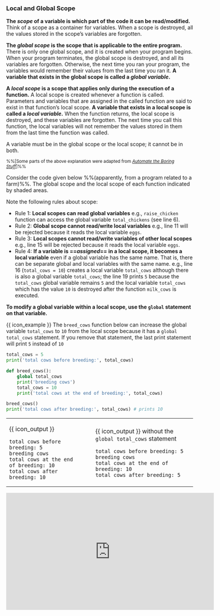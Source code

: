 ### Local and Global Scope

**The _scope_ of a variable is which part of the code it can be read/modified.** Think of a scope as a container for variables. When a scope is destroyed, all the values stored in the scope’s variables are forgotten.

**The _global scope_ is the scope that is applicable to the entire program.** There is only one global scope, and it is created when your program begins. When your program terminates, the global scope is destroyed, and all its variables are forgotten. Otherwise, the next time you ran your program, the variables would remember their values from the last time you ran it. **A variable that exists in the global scope is called a _global variable_.**

**A _local scope_ is a scope that applies only during the execution of a function.** A local scope is created whenever a function is called. Parameters and variables that are assigned in the called function are said to exist in that function’s local scope. **A variable that exists in a local scope is called a _local variable_.** When the function returns, the local scope is destroyed, and these variables are forgotten. The next time you call this function, the local variables will not remember the values stored in them from the last time the function was called.

A variable must be in the global scope or the local scope; it cannot be in both.

<sub>%%[Some parts of the above explanation were adapted from [_Automate the Boring Stuff_](https://automatetheboringstuff.com/chapter3/)]%%</sub>

Consider the code given below %%(apparently, from a program related to a farm)%%. The global scope and the local scope of each function indicated by shaded areas.<br>
<pic src="{{baseUrl}}/programming/functions-scope/images/scopeAsShadedAreas.png" width="500"></pic>

Note the following rules about scope:
* Rule 1: **Local scopes can read global variables** e.g., `raise_chicken` function can access the global variable `total_chickens` (see line 6).
* Rule 2: **Global scope cannot read/write local variables** e.g., line 11 will be rejected because it reads the local variable `eggs`.
* Rule 3: **Local scopes cannot read/write variables of other local scopes** e.g., line 15 will be rejected because it reads the local variable `eggs`.
* Rule 4: **If a variable is ==_assigned_== in a local scope, it becomes a local variable** even if a global variable has the same name. That is, there can be separate global and local variables with the same name.  e.g., line 16 (`total_cows = 10`) creates a local variable `total_cows` although there is also a global variable `total_cows`; the line 19 prints `5` because the `total_cows` global variable remains `5` and the local variable `total_cows` which has the value `10` is destroyed after the function `milk_cows` is executed.

**To modify a global variable within a local scope, use the `global` statement on that variable.**

<tip-box>

{{ icon_example }} The `breed_cows` function below can increase the global variable `total_cows` to `10` from the local scope because it has a `global total_cows` statement. If you remove that statement, the last print statement will print `5` instead of `10`

```python
total_cows = 5
print('total cows before breeding:', total_cows)

def breed_cows():
    global total_cows
    print('breeding cows')
    total_cows = 10
    print('total cows at the end of breeding:', total_cows)

breed_cows()
print('total cows after breeding:', total_cows) # prints 10
```

<table>
<tbody>
<tr>
  <td>

{{ icon_output }}
```{.no-line-numbers}
total cows before breeding: 5
breeding cows
total cows at the end of breeding: 10
total cows after breeding: 10
```
  </td>
  <td>&nbsp;&nbsp;</td>
  <td>

{{ icon_output }} without the `global total_cows` statement
```{.no-line-numbers}
total cows before breeding: 5
breeding cows
total cows at the end of breeding: 10
total cows after breeding: 5
```
  </td>
</tr>
</tbody>
</table>

<include src="tryYourOwn.md" boilerplate var-program="functions-breedCows" />

</tip-box>

<panel type="seamless" header="%%{{ icon_video }} Global and local scope%%">
<iframe width="560" height="315" src="https://www.youtube.com/embed/M-CoVBK_bLE?rel=0&showinfo=0&start=0&version=3" frameborder="0" allowfullscreen></iframe>

</panel><p/>

<include src="exercisePanel.md" boilerplate var-title="Grader - Add `main` Function" var-file="e-grader-addMainFunction.md" />
<include src="exercisePanel.md" boilerplate var-title="Grader - Restructure the `main` Function" var-file="e-grader-restructureTheMainFunction.md" />
<include src="exercisePanel.md" boilerplate var-title="Grader - Analyze Grades in a Loop" var-file="e-grader-analyzeInLoop.md" />



